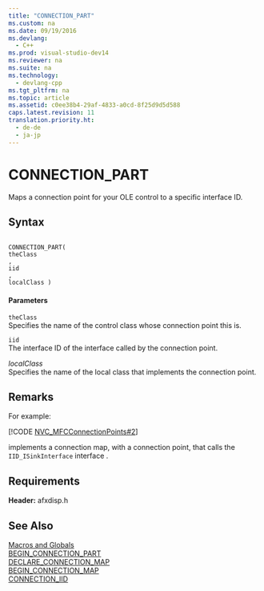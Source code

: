 ```yaml
---
title: "CONNECTION_PART"
ms.custom: na
ms.date: 09/19/2016
ms.devlang: 
  - C++
ms.prod: visual-studio-dev14
ms.reviewer: na
ms.suite: na
ms.technology: 
  - devlang-cpp
ms.tgt_pltfrm: na
ms.topic: article
ms.assetid: c0ee38b4-29af-4833-a0cd-8f25d9d5d588
caps.latest.revision: 11
translation.priority.ht: 
  - de-de
  - ja-jp
---
```

# CONNECTION_PART
Maps a connection point for your OLE control to a specific interface ID.  
  
## Syntax  
  
```  
  
CONNECTION_PART(  
theClass  
,   
iid  
,   
localClass )  
```  
  
#### Parameters  
 `theClass`  
 Specifies the name of the control class whose connection point this is.  
  
 `iid`  
 The interface ID of the interface called by the connection point.  
  
 *localClass*  
 Specifies the name of the local class that implements the connection point.  
  
## Remarks  
 For example:  
  
 [!CODE [NVC_MFCConnectionPoints#2](../CodeSnippet/VS_Snippets_Cpp/NVC_MFCConnectionPoints#2)]  
  
 implements a connection map, with a connection point, that calls the `IID_ISinkInterface` interface .  
  
## Requirements  
 **Header:** afxdisp.h  
  
## See Also  
 [Macros and Globals](../vs140/MFC-Macros-and-Globals.md)   
 [BEGIN_CONNECTION_PART](../vs140/BEGIN_CONNECTION_PART.md)   
 [DECLARE_CONNECTION_MAP](../vs140/DECLARE_CONNECTION_MAP.md)   
 [BEGIN_CONNECTION_MAP](../vs140/BEGIN_CONNECTION_MAP.md)   
 [CONNECTION_IID](../vs140/CONNECTION_IID.md)